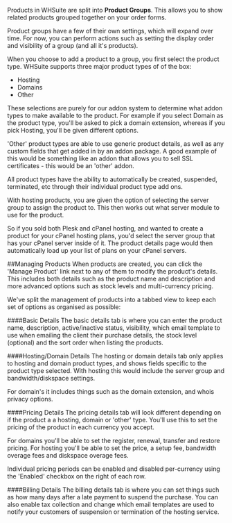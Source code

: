 Products in WHSuite are split into **Product Groups**. This allows you to show related products grouped together on your order forms.

Product groups have a few of their own settings, which will expand over time. For now, you can perform actions such as setting the display order and visibility of a group (and all it's products).

When you choose to add a product to a group, you first select the product type. WHSuite supports three major product types of of the box:

- Hosting
- Domains
- Other

These selections are purely for our addon system to determine what addon types to make available to the product. For example if you select Domain as the product type, you'll be asked to pick a domain extension, whereas if you pick Hosting, you'll be given different options.

'Other' product types are able to use generic product details, as well as any custom fields that get added in by an addon package. A good example of this would be something like an addon that allows you to sell SSL certificates - this would be an 'other' addon.

All product types have the ability to automatically be created, suspended, terminated, etc through their individual product type add ons.

With hosting products, you are given the option of selecting the server group to assign the product to. This then works out what server module to use for the product.

So if you sold both Plesk and cPanel hosting, and wanted to create a product for your cPanel hosting plans, you'd select the server group that has your cPanel server inside of it. The product details page would then automatically load up your list of plans on your cPanel servers.

##Managing Products
When products are created, you can click the 'Manage Product' link next to any of them to modify the product's details. This includes both details such as the product name and description and more advanced options such as stock levels and multi-currency pricing.

We've split the management of products into a tabbed view to keep each set of options as organised as possible:

####Basic Details
The basic details tab is where you can enter the product name, description, active/inactive status, visibility, which email template to use when emailing the client their purchase details, the stock level (optional) and the sort order when listing the products.

####Hosting/Domain Details
The hosting or domain details tab only applies to hosting and domain product types, and shows fields specific to the product type selected. With hosting this would include the server group and bandwidth/diskspace settings.

For domain's it includes things such as the domain extension, and whois privacy options.

####Pricing Details
The pricing details tab will look different depending on if the product a a hosting, domain or 'other' type. You'll use this to set the pricing of the product in each currency you accept.

For domains you'll be able to set the register, renewal, transfer and restore pricing. For hosting you'll be able to set the price, a setup fee, bandwidth overage fees and diskspace overage fees.

Individual pricing periods can be enabled and disabled per-currency using the 'Enabled' checkbox on the right of each row.

####Billing Details
The billing details tab is where you can set things such as how many days after a late payment to suspend the purchase. You can also enable tax collection and change which email templates are used to notify your customers of suspension or termination of the hosting service.

